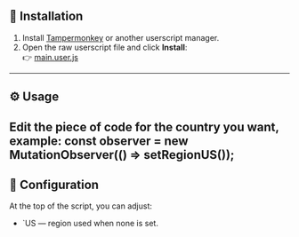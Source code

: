## 🧩 Installation

1. Install [Tampermonkey](https://www.tampermonkey.net/) or another userscript manager.
2. Open the raw userscript file and click **Install**:  
   👉 [main.user.js](https://github.com/fxck123/YouTube-Region-Changer-Indicator/blob/main/main.user.js)

---

## ⚙️ Usage


Edit the piece of code for the country you want, example: const observer = new MutationObserver(() => setRegionUS());
---

## 🧠 Configuration

At the top of the script, you can adjust:

- `US — region used when none is set.  


